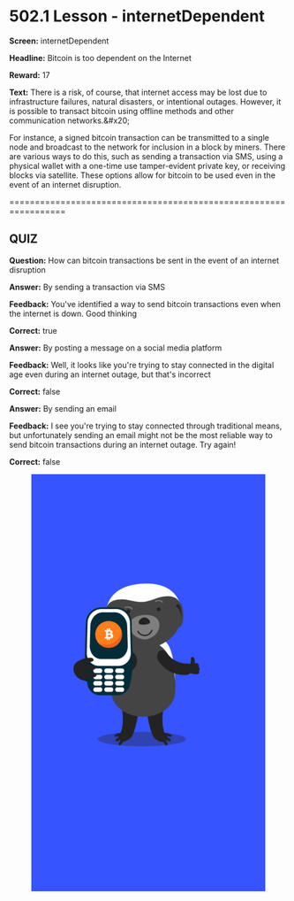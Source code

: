 # 502.1 Lesson - internetDependent

**Screen:** internetDependent

**Headline:** Bitcoin is too dependent on the Internet

**Reward:** 17

**Text:** There is a risk, of course, that internet access may be lost due to infrastructure failures, natural disasters, or intentional outages. However, it is possible to transact bitcoin using offline methods and other communication networks.&amp;#x20;

For instance, a signed bitcoin transaction can be transmitted to a single node and broadcast to the network for inclusion in a block by miners. There are various ways to do this, such as sending a transaction via SMS, using a physical wallet with a one-time use tamper-evident private key, or receiving blocks via satellite. These options allow for bitcoin to be used even in the event of an internet disruption.


=================================================================

## QUIZ

**Question:** How can bitcoin transactions be sent in the event of an internet disruption


**Answer:** By sending a transaction via SMS

**Feedback:** You&#x27;ve identified a way to send bitcoin transactions even when the internet is down. Good thinking

**Correct:** true

**Answer:** By posting a message on a social media platform

**Feedback:** Well, it looks like you&#x27;re trying to stay connected in the digital age even during an internet outage, but that&#x27;s incorrect

**Correct:** false

**Answer:** By sending an email

**Feedback:** I see you&#x27;re trying to stay connected through traditional means, but unfortunately sending an email might not be the most reliable way to send bitcoin transactions during an internet outage. Try again!

**Correct:** false


<figure><img src="../.gitbook/assets/502-01.png" alt=""><figcaption></figcaption></figure>

